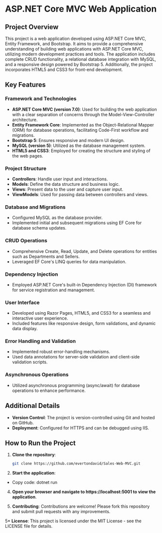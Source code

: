 # ASP.NET Core MVC Web Application

## Project Overview
This project is a web application developed using ASP.NET Core MVC, Entity Framework, and Bootstrap. It aims to provide a comprehensive understanding of building web applications with ASP.NET Core MVC, utilizing modern development practices and tools. The application includes complete CRUD functionality, a relational database integration with MySQL, and a responsive design powered by Bootstrap 5. Additionally, the project incorporates HTML5 and CSS3 for front-end development.

## Key Features
### Framework and Technologies
- **ASP.NET Core MVC (version 7.0)**: Used for building the web application with a clear separation of concerns through the Model-View-Controller architecture.
- **Entity Framework Core**: Implemented as the Object-Relational Mapper (ORM) for database operations, facilitating Code-First workflow and migrations.
- **Bootstrap 5**: Ensures responsive and modern UI design.
- **MySQL (version 5)**: Utilized as the database management system.
- **HTML5 and CSS3**: Employed for creating the structure and styling of the web pages.

### Project Structure
- **Controllers**: Handle user input and interactions.
- **Models**: Define the data structure and business logic.
- **Views**: Present data to the user and capture user input.
- **ViewModels**: Used for passing data between controllers and views.

### Database and Migrations
- Configured MySQL as the database provider.
- Implemented initial and subsequent migrations using EF Core for database schema updates.

### CRUD Operations
- Comprehensive Create, Read, Update, and Delete operations for entities such as Departments and Sellers.
- Leveraged EF Core's LINQ queries for data manipulation.

### Dependency Injection
- Employed ASP.NET Core's built-in Dependency Injection (DI) framework for service registration and management.

### User Interface
- Developed using Razor Pages, HTML5, and CSS3 for a seamless and interactive user experience.
- Included features like responsive design, form validations, and dynamic data display.

### Error Handling and Validation
- Implemented robust error-handling mechanisms.
- Used data annotations for server-side validation and client-side validation scripts.

### Asynchronous Operations
- Utilized asynchronous programming (async/await) for database operations to enhance performance.

## Additional Details
- **Version Control**: The project is version-controlled using Git and hosted on GitHub.
- **Deployment**: Configured for HTTPS and can be debugged using IIS.

## How to Run the Project
1. **Clone the repository**:
   ```bash
   git clone https://github.com/evertondavid/Sales-Web-MVC.git

2. **Start the application**:
- Copy code:
   dotnet run
   
4. **Open your browser and navigate to https://localhost:5001 to view the application**.

5. **Contributing**: 
   Contributions are welcome! Please fork this repository and submit pull requests with any improvements.

5* **License**:
   This project is licensed under the MIT License - see the LICENSE file for details.
